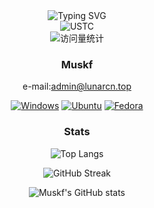 <!--suppress HtmlDeprecatedAttribute -->
<div align="center">
  
  <!-- dynamic typing effect 动态打字效果 -->
  <div align="center">
      <img src="https://readme-typing-svg.demolab.com?font=Fira+Code&pause=1000&width=435&lines= my website; lunarcn.top&center=true&size=24" alt="Typing SVG" />
  </div>
    <!-- knock code pictures 敲代码的图片 -->
<img align="center" src="https://mc-heads.net/head/USTC" alt="USTC">

  <!-- profile logo 个人资料徽标 -->
  <div align="center">
    <!-- visitor statistics logo 访问量统计徽标 -->
    <img src="https://komarev.com/ghpvc/?username=muskf&label=Views&color=0e75b6&style=flat" alt="访问量统计" />
  </div>

### Muskf
e-mail:admin@lunarcn.top

[![Windows](https://img.shields.io/badge/-Windows-black?logo=Windows&logoColor=fff)](https://www.microsoft.com/zh-cn/windows)
[![Ubuntu](https://img.shields.io/badge/-Ubuntu-black?logo=Ubuntu&logoColor=fff)](https://ubuntu.com/)
[![Fedora](https://img.shields.io/badge/-fedora-black?logo=fedora&logoColor=fff)](https://www.fedoraproject.org/)


### Stats


![Top Langs](https://github-readme-stats.vercel.app/api/top-langs/?username=muskf&layout=compact&theme=radical)


![GitHub Streak](https://github-readme-streak-stats.herokuapp.com/?user=muskf&theme=radical)

![Muskf's GitHub stats](https://github-readme-stats.vercel.app/api?username=muskf&show_icons=true&count_private=true&theme=tokyonight)

</div>
